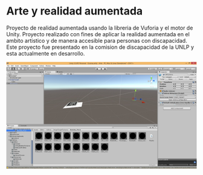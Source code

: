 # Arte y realidad aumentada

Proyecto de realidad aumentada usando la libreria de Vuforia y el motor de Unity.
Proyecto realizado con fines de aplicar la realidad aumentada en el ambito artistico y de manera accesible para personas con discapacidad.
Este proyecto fue presentado en la comision de discapacidad de la UNLP y esta actualmente en desarrollo.

![Imagen del proyecto en desarrollo](Arte.jpg)
